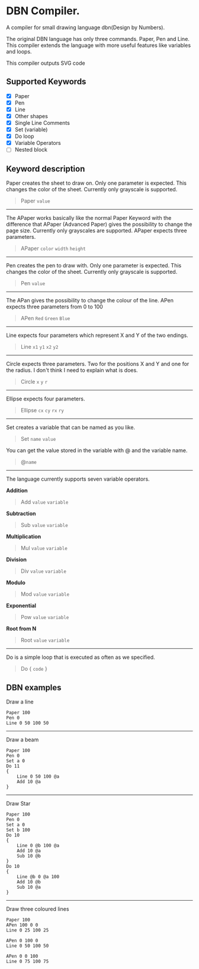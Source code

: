 # DBN Compiler.

A compiler for small drawing language dbn(Design by Numbers).

The original DBN language has only three commands. Paper, Pen and Line. This compiler extends the language with more useful features like variables and loops.  

This compiler outputs SVG code

## Supported Keywords

- [x] Paper
- [x] Pen
- [x] Line
- [x] Other shapes
- [x] Single Line Comments 
- [x] Set (variable)
- [x] Do loop
- [x] Variable Operators
- [ ] Nested block

## Keyword description

Paper creates the sheet to draw on. Only one parameter is expected. This changes the color of the sheet. Currently only grayscale is supported.

> Paper `value`

---

The APaper works basically like the normal Paper Keyword with the difference that APaper (Advanced Paper) gives the possibility to change the page size. Currently only grayscales are supported. APaper expects three parameters.

> APaper `color` `width` `height`

---

Pen creates the pen to draw with. Only one parameter is expected. This changes the color of the sheet. Currently only grayscale is supported.

> Pen `value`

---

The APan gives the possibility to change the colour of the line. APen expects three parameters from 0 to 100

> APen `Red` `Green` `Blue`

---


Line expects four parameters which represent X and Y of the two endings. 

> Line `x1` `y1` `x2` `y2`

---

Circle expects three parameters. Two for the positions X and Y and one for the radius. I don't think I need to explain what is does.

> Circle `x` `y` `r`

---

Ellipse expects four parameters. 

> Ellipse `cx` `cy` `rx` `ry`

---

Set creates a variable that can be named as you like. 

> Set `name` `value`

You can get the value stored in the variable with @ and the variable name. 

> @`name`

--- 

The language currently supports seven variable operators.

**Addition**
> Add `value` `variable`

**Subtraction**
> Sub `value` `variable`

**Multiplication**
> Mul `value` `variable` 

**Division**
> Div `value` `variable`

**Modulo**
> Mod `value` `variable`

**Exponential**
> Pow `value` `variable`

**Root from N**
> Root `value` `variable`

---

Do is a simple loop that is executed as often as we specified.

> Do 
> {
> `code`
> }

## DBN examples

Draw a line
```text
Paper 100
Pen 0
Line 0 50 100 50
```

---

Draw a beam
```text
Paper 100
Pen 0
Set a 0
Do 11
{
    Line 0 50 100 @a
    Add 10 @a
}
```

---

Draw Star
```text
Paper 100
Pen 0
Set a 0
Set b 100
Do 10
{
    Line 0 @b 100 @a
    Add 10 @a
    Sub 10 @b
}
Do 10
{
    Line @b 0 @a 100
    Add 10 @b
    Sub 10 @a
}
```

---

Draw three coloured lines
```text
Paper 100
APen 100 0 0
Line 0 25 100 25

APen 0 100 0
Line 0 50 100 50

APen 0 0 100
Line 0 75 100 75
```